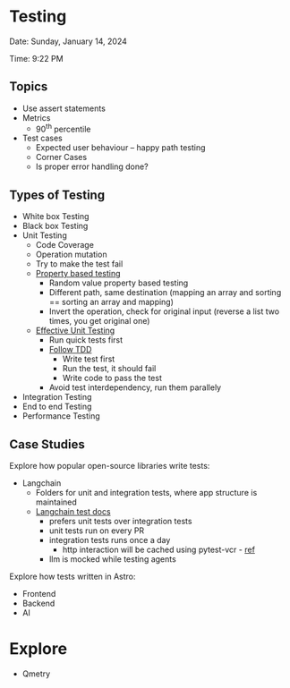 # Testing

Date: Sunday, January 14, 2024

Time: 9:22 PM

## Topics

- Use assert statements
- Metrics
  - 90<sup>th</sup> percentile
- Test cases
  - Expected user behaviour – happy path testing
  - Corner Cases
  - Is proper error handling done?

## Types of Testing

- White box Testing
- Black box Testing
- Unit Testing
  - Code Coverage
  - Operation mutation
  - Try to make the test fail
  - [Property based testing](https://youtu.be/IYzDFHx6QPY?si=sFn5a3PBlfd9knRD)
    - Random value property based testing
    - Different path, same destination (mapping an array and sorting == sorting an array and mapping)
    - Invert the operation, check for original input (reverse a list two times, you get original one)
  - [Effective Unit Testing](https://youtu.be/fr1E9aVnBxw?si=MAh5aqCtBYBr5SXb)
    - Run quick tests first
    - [Follow TDD](https://youtu.be/vXnTMjMe5Eg?si=GVI9QhWBRAk2RxHH)
      - Write test first
      - Run the test, it should fail
      - Write code to pass the test
    - Avoid test interdependency, run them parallely
- Integration Testing
- End to end Testing
- Performance Testing

## Case Studies

Explore how popular open-source libraries write tests:

- Langchain
  - Folders for unit and integration tests, where app structure is maintained
  - [Langchain test docs](https://python.langchain.com/v0.1/docs/contributing/testing/)
    - prefers unit tests over integration tests
    - unit tests run on every PR
    - integration tests runs once a day
      - http interaction will be cached using pytest-vcr - [ref](https://python.langchain.com/v0.1/docs/contributing/testing/#recording-http-interactions-with-pytest-vcr)
    - llm is mocked while testing agents

Explore how tests written in Astro:

- Frontend
- Backend
- AI

# Explore
- Qmetry